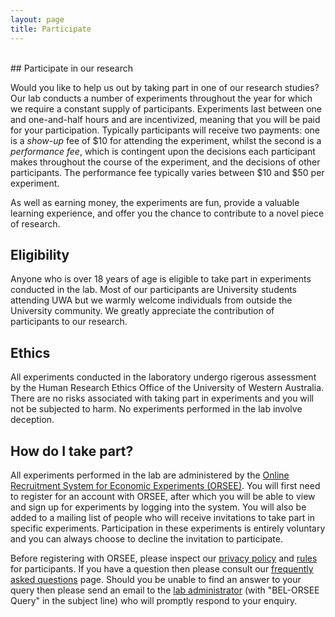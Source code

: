 ```yaml
---
layout: page
title: Participate
---
```



<br>
## Participate in our research

Would you like to help us out by taking part in one of our research studies? Our lab conducts a number of experiments throughout the year for which we require a constant supply of participants. Experiments last between one and one-and-half hours and are incentivized, meaning that you will be paid for your participation. Typically participants will receive two payments: one is a *show-up* fee of $10 for attending the experiment, whilst the second is a *performance fee*, which is contingent upon the decisions each participant makes throughout the course of the experiment, and the decisions of other participants. The performance fee typically varies between $10 and $50 per experiment.

As well as earning money, the experiments are fun, provide a valuable learning experience, and offer you the chance to contribute to a novel piece of research.

## Eligibility
Anyone who is over 18 years of age is eligible to take part in experiments conducted in the lab. Most of our participants are University students attending UWA but we warmly welcome individuals from outside the University community. We greatly appreciate the contribution of participants to our research.

## Ethics
All experiments conducted in the laboratory undergo rigerous assessment by the Human Research Ethics Office of the University of Western Australia. There are no risks associated with taking part in experiments and you will not be subjected to harm. No experiments performed in the lab involve deception.

## How do I take part?
All experiments performed in the lab are administered by the <a href="http://orsee.are.uwa.edu.au/public/">Online Recruitment System for Economic Experiments (ORSEE)</a>. You will first need to register for an account with ORSEE, after which you will be able to view and sign up for experiments by logging into the system. You will also be added to a mailing list of people who will receive invitations to take part in specific experiments. Participation in these experiments is entirely voluntary and you can always choose to decline the invitation to participate. 
	
Before registering with ORSEE, please inspect our <a href="http://orsee.are.uwa.edu.au/public/privacy.php">privacy policy</a> and <a href="http://orsee.are.uwa.edu.au/public/rules.php">rules</a> for participants. If you have a question then please consult our <a href="http://orsee.are.uwa.edu.au/public/faq.php">frequently asked questions</a> page. Should you be unable to find an answer to your query then please send an email to the <a href="mark.hurlstone@uwa.edu.au">lab administrator</a> (with "BEL-ORSEE Query" in the subject line) who will promptly respond to your enquiry.